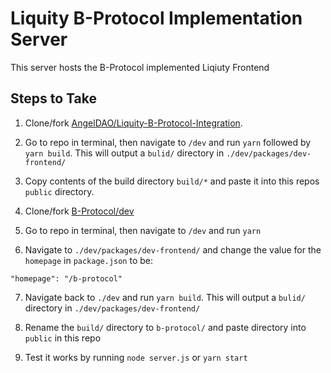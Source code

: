 # Liquity B-Protocol Implementation Server

This server hosts the B-Protocol implemented Liqiuty Frontend

## Steps to Take

1. Clone/fork [AngelDAO/Liquity-B-Protocol-Integration](https://github.com/AngelDao/Liquity-b-protocol-Frontend).

2. Go to repo in terminal, then navigate to `/dev` and run `yarn` followed by `yarn build`. This will output a `bulid/` directory in `./dev/packages/dev-frontend/`

3. Copy contents of the build directory `build/*` and paste it into this repos `public` directory.

4. Clone/fork [B-Protocol/dev](https://github.com/backstop-protocol/dev)

5. Go to repo in terminal, then navigate to `/dev` and run `yarn`

6. Navigate to `./dev/packages/dev-frontend/` and change the value for the `homepage` in `package.json` to be:

```
"homepage": "/b-protocol"
```

7. Navigate back to `./dev` and run `yarn build`. This will output a `bulid/` directory in `./dev/packages/dev-frontend/`

8. Rename the `build/` directory to `b-protocol/` and paste directory into `public` in this repo

9. Test it works by running `node server.js` or `yarn start`
